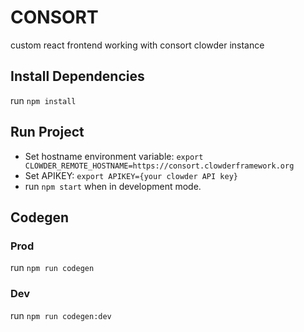 # CONSORT
custom react frontend working with consort clowder instance

## Install Dependencies
run `npm install`

## Run Project
- Set hostname environment variable: `export CLOWDER_REMOTE_HOSTNAME=https://consort.clowderframework.org`
- Set APIKEY: `export APIKEY={your clowder API key}`
- run `npm start` when in development mode.

## Codegen

### Prod
run `npm run codegen`

### Dev
run `npm run codegen:dev`
